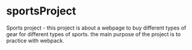# sportsProject
Sports project - this project is about a webpage to buy different types of gear for different types of sports.
the main purpose of the project is to practice with webpack.
